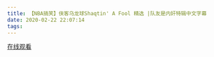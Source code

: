 ```yaml
---
title: 【NBA搞笑】侠客乌龙球Shaqtin' A Fool 精选 |队友是内奸特辑中文字幕
date: 2020-02-22 22:07:14
tags:
---
```


<a href="https://www.weibo.com/tv/v/IvnKqhmBf?fid=1034:4474792074739722" target="_blank">在线观看</a>


